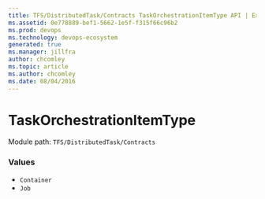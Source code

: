 ```yaml
---
title: TFS/DistributedTask/Contracts TaskOrchestrationItemType API | Extensions for Azure DevOps Services
ms.assetid: 0e778889-bef1-5662-1e5f-f315f66c96b2
ms.prod: devops
ms.technology: devops-ecosystem
generated: true
ms.manager: jillfra
author: chcomley
ms.topic: article
ms.author: chcomley
ms.date: 08/04/2016
---
```


# TaskOrchestrationItemType

Module path: `TFS/DistributedTask/Contracts`

### Values

* `Container` 
* `Job` 
